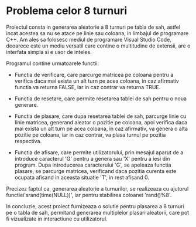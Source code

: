 # Problema celor 8 turnuri
Proiectul consta in generarea aleatorie a 8 turnuri pe tabla de sah, astfel incat acestea sa nu se atace pe linie sau coloana, in limbajul de programare C++. Am ales sa folosesc mediul de programare Visual Studio Code, deoarece este un mediu versatil care contine o multitudine de extensii, are o interfata simpla si e usor de inteles.

Programul contine urmatoarele functii:
- Functia de verificare, care parcurge matricea pe coloana pentru a verifica daca mai exista un alt turn pe acea coloana, in caz afirmativ functia va returna FALSE, iar in caz contrar va returna TRUE.

- Functia de resetare, care permite resetarea tablei de sah pentru o noua generare.

- Functia de plasare, care dupa resetarea tablei de sah, parcurge linie cu linie matricea, generand aleator o pozitie pe coloana, apoi verifica daca mai exista un alt turn pe acea coloana, in caz afirmativ, va genera o alta pozitie pe coloana, iar in caz contrar, va plasa turnul pe pozitia respectiva.

- Functia de afisare, care permite utilizatorului, prin mesajul aparut de a introduce caracterul 'G' pentru a genera sau 'X' pentru a iesi din program. Dupa introducerea caracterului 'G', se apeleaza functia plasare, se parcurge matricea, verificand daca pozitia curenta este ocupata afisand in aceasta situatie 'T', in rest afisand 0.  


Precizez faptul ca, generarea aleatorie a turnurilor, se realizeaza cu ajutorul functiei'srand(time(NULL))', iar pentru stabilirea coloanei 'rand()%8'. 


In concluzie, acest proiect furnizeaza o solutie pentru plasarea a 8 turnuri pe o tabla de sah, permitand generarea multiplelor plasari aleatorii, care pot fi vizualizate in interactiune cu utilizatorul.
 
